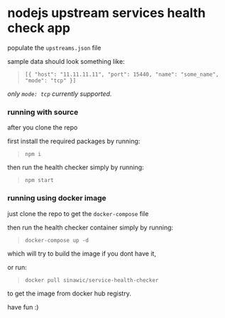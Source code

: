 # nodejs upstream services health check app

populate the `upstreams.json` file

sample data should look something like:
> `[{ "host": "11.11.11.11", "port": 15440, "name": "some_name", "mode": "tcp" }]`

*only `mode: tcp` currently supported.*
### running with source

after you clone the repo 

first install the required packages by running:
> `npm i`

then run the health checker simply by running:
> `npm start`

### running using docker image

just clone the repo to get the `docker-compose` file

then run the health checker container simply by running:

> `docker-compose up -d`

which will try to build the image if you dont have it,

or run:

> `docker pull sinawic/service-health-checker`

to get the image from docker hub registry.

have fun :)